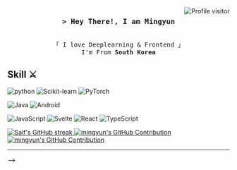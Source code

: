 <a href="https://komarev.com/ghpvc/?username=mingun0112">
  <img align="right" src="https://komarev.com/ghpvc/?username=mingun0112&label=Visitors&color=0e75b6&style=flat" alt="Profile visitor" />
</a>

<h3 align="center">
        <samp>&gt; Hey There!, I am
                <b>Mingyun</b>
        </samp>
</h3>
<p align="center"> 
  <samp>
    <br>
    「 I love Deeplearning & Frontend  」
    <br>
    I'm From
    <b>South Korea</b>
    <br>
  </samp>
</p>

## Skill ⚔️
![python](https://img.shields.io/badge/Python-3776AB.svg?&style=for-the-badge&logo=Python&logoColor=yellow)
![Scikit-learn](https://img.shields.io/badge/scikitlearn-F7931E.svg?&style=for-the-badge&logo=scikitlearn&logoColor=blue)
![PyTorch](https://img.shields.io/badge/PyTorch-%23EE4C2C.svg?style=for-the-badge&logo=PyTorch&logoColor=white)


![Java](http://img.shields.io/badge/Java-007396.svg?&style=for-the-badge&logo=Java&logoColor=red)
![Android](http://img.shields.io/badge/Android-3DDC84.svg?&style=for-the-badge&logo=Android&logoColor=white)

![JavaScript](https://img.shields.io/badge/javascript-%23323330.svg?style=for-the-badge&logo=javascript&logoColor=%23F7DF1E)
![Svelte](https://img.shields.io/badge/svelte-%23f1413d.svg?style=for-the-badge&logo=svelte&logoColor=white)
![React](https://img.shields.io/badge/react-%2320232a.svg?style=for-the-badge&logo=react&logoColor=%2361DAFB)
![TypeScript](https://img.shields.io/badge/typescript-%23007ACC.svg?style=for-the-badge&logo=typescript&logoColor=white)

<p align="left">
  <a href="https://github.com/mingun0112">
    <img src="https://github-readme-streak-stats.herokuapp.com/?user=mingun0112&theme=radical&border=7F3FBF&background=0D1117" alt="Saif's GitHub streak"/>
    <img src="https://github-profile-summary-cards.vercel.app/api/cards/profile-details?username=mingun0112&theme=radical" alt="mingyun's GitHub Contribution"/>
      </a>
    <a href="https://github.com/mingun0112">
    <img src="https://github-profile-summary-cards.vercel.app/api/cards/profile-details?username=mingun0112&theme=radical" alt="mingyun's GitHub Contribution"/>
  </a>


  
</p>

-------------------------------
<!--
###### 2021.03 ~ 2022.02 MLPA 학부연구생

###### 2021.08 한국영상자료원 영화 빅데이터 구축･활용 과제 발굴을 위한 아이디어 공모전 장려상

###### 2021.11 글로벌창업혁신센터 빅데이터를 활용한 스마트 시티 & 캠퍼스 창업 아이디어 공모전 장려상

###### 2022.01 ~ 2022.02 Naver Connect Boostcourse AI Basic 1기

###### 2022.03 DACON 손동작 분류 경진대회 (23/365)

###### 2022.04 ~ DACON Computer Vision 이상치 탐지 알고리즘 경진대회

###### 2022.04 DeepLearning.AI-TensorFlow-Developer 수료

###### 2023.02 모두의아이디어랩 libero

###### 2022.05 ~ Interminds AI Vision Researcher 재직 중

###### 2023.11.28 Furiosa AI Hackaton 우수상
----------------------------------

![snake gif](https://github.com/mingun0112/mingun0112/blob/output/github-contribution-grid-snake.svg)


[![Anurag's github stats](https://github-readme-stats.vercel.app/api?username=mingun0112)](https://github.com/anuraghazra/github-readme-stats)
<!--
**mingun0112/mingun0112** is a ✨ _special_ ✨ repository because its `README.md` (this file) appears on your GitHub profile.


Here are some ideas to get you started:

- 🔭 I’m currently working on ...
- 🌱 I’m currently learning ...
- 👯 I’m looking to collaborate on ...
- 🤔 I’m looking for help with ...
- 💬 Ask me about ...
- 📫 How to reach me: ...
- 😄 Pronouns: ...
- ⚡ Fun fact: ...
-->
-->
